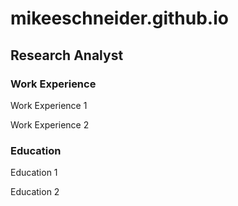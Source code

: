 # mikeeschneider.github.io

## Research Analyst

### Work Experience
Work Experience 1

Work Experience 2

### Education
Education 1

Education 2
